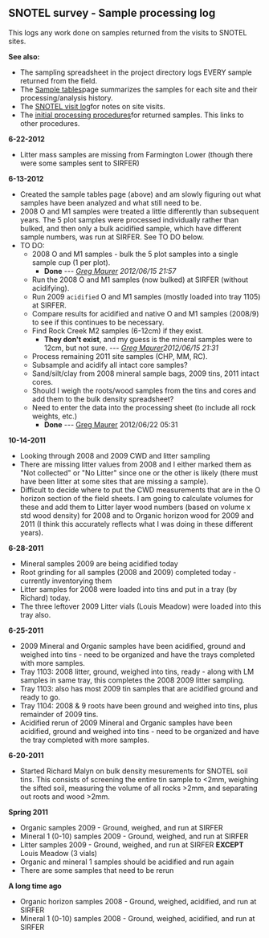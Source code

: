 ## SNOTEL survey - Sample processing log

This logs any work done on samples returned from the visits to SNOTEL
sites.

**See also:**

* The sampling spreadsheet in the project directory logs EVERY sample returned from the field.
* The [Sample tables](snotelC/snotelC_sampletables.md)page summarizes the samples for each site and their processing/analysis history.
* The [SNOTEL visit log](snotelC/snotelC_log_1.md)for notes on site visits.
* The [initial processing procedures](snotelC/snotelC_sampleprocessing.md)for returned samples. This links to other procedures.

**6-22-2012**

* Litter mass samples are missing from Farmington Lower (though there were some samples sent to SIRFER)

**6-13-2012**

* Created the sample tables page (above) and am slowly figuring out what samples have been analyzed and what still need to be.
* 2008 O and M1 samples were treated a little differently than subsequent years. The 5 plot samples were processed individually rather than bulked, and then only a bulk acidified sample, which have different sample numbers, was run at SIRFER. See TO DO below.
* TO DO:
  * 2008 O and M1 samples - bulk the 5 plot samples into a single sample cup (1 per plot).
    * **Done** --- *[Greg Maurer](primaryproductivity@gmail.com) 2012/06/15 21:57*
  * Run the 2008 O and M1 samples (now bulked) at SIRFER (without acidifying).
  * Run 2009 `acidified` O and M1 samples (mostly loaded into tray 1105) at SIRFER.
  * Compare results for acidified and native O and M1 samples (2008/9) to see if this continues to be necessary.
  * Find Rock Creek M2 samples (6-12cm) if they exist.
    * **They don't exist**, and my guess is the mineral samples were to 12cm, but not sure. --- *[Greg Maurer](primaryproductivity@gmail.com)2012/06/15 21:31*
  * Process remaining 2011 site samples (CHP, MM, RC).
  * Subsample and acidify all intact core samples?
  * Sand/silt/clay from 2008 mineral sample bags, 2009 tins, 2011 intact cores.
  * Should I weigh the roots/wood samples from the tins and cores and add them to the bulk density spreadsheet?
  * Need to enter the data into the processing sheet (to include all rock weights, etc.) 
    * **Done** --- [Greg Maurer](primaryproductivity@gmail.com) 2012/06/22 05:31

**10-14-2011**

* Looking through 2008 and 2009 CWD and litter sampling
* There are missing litter values from 2008 and I either marked them as "Not collected" or "No Litter" since one or the other is likely (there must have been litter at some sites that are missing a sample).
* Difficult to decide where to put the CWD measurements that are in the O horizon section of the field sheets. I am going to calculate volumes for these and add them to Litter layer wood numbers (based on volume x std wood density) for 2008 and to Organic horizon wood for 2009 and 2011 (I think this accurately reflects what I was doing in these different years).

**6-28-2011**

* Mineral samples 2009 are being acidified today
* Root grinding for all samples (2008 and 2009) completed today - currently inventorying them
* Litter samples for 2008 were loaded into tins and put in a tray (by Richard) today.
* The three leftover 2009 Litter vials (Louis Meadow) were loaded into this tray also.

**6-25-2011**

* 2009 Mineral and Organic samples have been acidified, ground and weighed into tins - need to be organized and have the trays completed with more samples.
* Tray 1103: 2008 litter, ground, weighed into tins, ready - along with LM samples in same tray, this completes the 2008 2009 litter sampling.
* Tray 1103: also has most 2009 tin samples that are acidified ground and ready to go.
* Tray 1104: 2008 & 9 roots have been ground and weighed into tins, plus remainder of 2009 tins.
* Acidified rerun of 2009 Mineral and Organic samples have been acidified, ground and weighed into tins - need to be organized and have the tray completed with more samples.

**6-20-2011**

* Started Richard Malyn on bulk density mesurements for SNOTEL soil tins. This consists of screening the entire tin sample to <2mm, weighing the sifted soil, measuring the volume of all rocks >2mm, and separating out roots and wood >2mm.

**Spring 2011**

* Organic samples 2009 - Ground, weighed, and run at SIRFER
* Mineral 1 (0-10) samples 2009 - Ground, weighed, and run at SIRFER
* Litter samples 2009 - Ground, weighed, and run at SIRFER **EXCEPT** Louis Meadow (3 vials)
* Organic and mineral 1 samples should be acidified and run again
* There are some samples that need to be rerun

**A long time ago**

* Organic horizon samples 2008 - Ground, weighed, acidified, and run at SIRFER
* Mineral 1 (0-10) samples 2008 - Ground, weighed, acidified, and run at SIRFER
